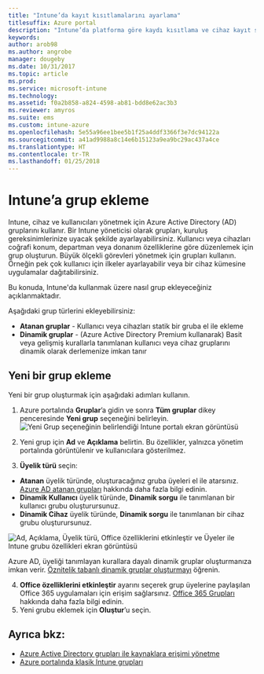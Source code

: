 ```yaml
---
title: "Intune’da kayıt kısıtlamalarını ayarlama"
titlesuffix: Azure portal
description: "Intune’da platforma göre kaydı kısıtlama ve cihaz kayıt sınırı ayarlama. \""
keywords: 
author: arob98
ms.author: angrobe
manager: dougeby
ms.date: 10/31/2017
ms.topic: article
ms.prod: 
ms.service: microsoft-intune
ms.technology: 
ms.assetid: f0a2b858-a824-4598-ab81-bdd8e62ac3b3
ms.reviewer: amyros
ms.suite: ems
ms.custom: intune-azure
ms.openlocfilehash: 5e55a96ee1bee5b1f25a4ddf3366f3e7dc94122a
ms.sourcegitcommit: a41ad9988a8c14e6b15123a9ea9bc29ac437a4ce
ms.translationtype: HT
ms.contentlocale: tr-TR
ms.lasthandoff: 01/25/2018
---
```

# <a name="add-groups-in-intune"></a>Intune’a grup ekleme
Intune, cihaz ve kullanıcıları yönetmek için Azure Active Directory (AD) gruplarını kullanır. Bir Intune yöneticisi olarak grupları, kuruluş gereksinimlerinize uyacak şekilde ayarlayabilirsiniz. Kullanıcı veya cihazları coğrafi konum, departman veya donanım özelliklerine göre düzenlemek için grup oluşturun. Büyük ölçekli görevleri yönetmek için grupları kullanın. Örneğin pek çok kullanıcı için ilkeler ayarlayabilir veya bir cihaz kümesine uygulamalar dağıtabilirsiniz.

Bu konuda, Intune'da kullanmak üzere nasıl grup ekleyeceğiniz açıklanmaktadır.

Aşağıdaki grup türlerini ekleyebilirsiniz:
- **Atanan gruplar** - Kullanıcı veya cihazları statik bir gruba el ile ekleme
- **Dinamik gruplar** - (Azure Active Directory Premium kullanarak) Basit veya gelişmiş kurallarla tanımlanan kullanıcı veya cihaz gruplarını dinamik olarak derlemenize imkan tanır

## <a name="add-a-new-group"></a>Yeni bir grup ekleme

Yeni bir grup oluşturmak için aşağıdaki adımları kullanın.
1. Azure portalında **Gruplar**’a gidin ve sonra **Tüm gruplar** dikey penceresinde **Yeni grup** seçeneğini belirleyin.
  ![Yeni Grup seçeneğinin belirlendiği Intune portalı ekran görüntüsü](./media/groups-add-new.png)
2. Yeni grup için **Ad** ve **Açıklama** belirtin. Bu özellikler, yalnızca yönetim portalında görüntülenir ve kullanıcılara gösterilmez.

3. **Üyelik türü** seçin:
  - **Atanan** üyelik türünde, oluşturacağınız gruba üyeleri el ile atarsınız. [Azure AD atanan grupları](https://docs.microsoft.com/azure/active-directory/active-directory-groups-create-azure-portal) hakkında daha fazla bilgi edinin.
  - **Dinamik Kullanıcı** üyelik türünde, **Dinamik sorgu** ile tanımlanan bir kullanıcı grubu oluşturursunuz.
  - **Dinamik Cihaz** üyelik türünde, **Dinamik sorgu** ile tanımlanan bir cihaz grubu oluşturursunuz.

  ![Ad, Açıklama, Üyelik türü, Office özelliklerini etkinleştir ve Üyeler ile Intune grubu özellikleri ekran görüntüsü](./media/groups-add-properties.png)

  Azure AD, üyeliği tanımlayan kurallara dayalı dinamik gruplar oluşturmanıza imkan verir. [Öznitelik tabanlı dinamik gruplar oluşturmayı](https://docs.microsoft.com/azure/active-directory/active-directory-groups-dynamic-membership-azure-portal) öğrenin.

4. **Office özelliklerini etkinleştir** ayarını seçerek grup üyelerine paylaşılan Office 365 uygulamaları için erişim sağlarsınız. [Office 365 Grupları](https://support.office.com/article/Learn-about-Office-365-groups-b565caa1-5c40-40ef-9915-60fdb2d97fa2) hakkında daha fazla bilgi edinin.
5. Yeni grubu eklemek için **Oluştur**’u seçin.

## <a name="see-also"></a>Ayrıca bkz:
- [Azure Active Directory grupları ile kaynaklara erişimi yönetme](https://docs.microsoft.com/azure/active-directory/active-directory-manage-groups)
- [Azure portalında klasik Intune grupları](groups-get-started.md)
